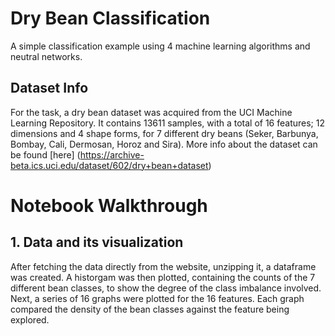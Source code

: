 # Dry Bean Classification
A simple classification example using 4 machine learning algorithms and neutral networks.

## Dataset Info
For the task, a dry bean dataset was acquired from the UCI Machine Learning Repository. It contains 13611 samples, with a total of 16 features; 12 dimensions and 4 shape forms, for 7 different dry beans (Seker, Barbunya, Bombay, Cali, Dermosan, Horoz and Sira). More info about the dataset can be found [here] (https://archive-beta.ics.uci.edu/dataset/602/dry+bean+dataset)

# Notebook Walkthrough
## 1. Data and its visualization
After fetching the data directly from the website, unzipping it, a dataframe was created. A historgam was then plotted, containing the counts of the 7 different bean classes, to show the degree of the class imbalance involved. Next, a series of 16 graphs were plotted for the 16 features. Each graph compared the density of the bean classes against the feature being explored. 